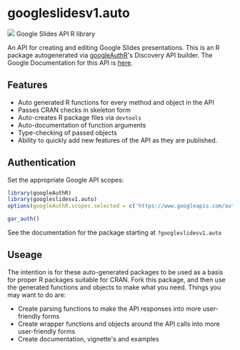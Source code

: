 # googleslidesv1.auto
![](http://www.google.com/images/icons/product/search-32.gif)
Google Slides API R library

An API for creating and editing Google Slides presentations.
This is an R package autogenerated via [googleAuthR](http://code.markedmondson.me/googleAuthR)'s Discovery API builder. 
The Google Documentation for this API is [here](https://developers.google.com/slides/).

## Features 
 * Auto generated R functions for every method and object in the API
 * Passes CRAN checks in skeleton form
 * Auto-creates R package files via `devtools`
 * Auto-documentation of function arguments
 * Type-checking of passed objects
 * Ability to quickly add new features of the API as they are published.

## Authentication
Set the appropriate Google API scopes:

```r
library(googleAuthR)
library(googleslidesv1.auto)
options(googleAuthR.scopes.selected = c('https://www.googleapis.com/auth/spreadsheets', 'https://www.googleapis.com/auth/presentations', 'https://www.googleapis.com/auth/presentations.readonly', 'https://www.googleapis.com/auth/drive.readonly', 'https://www.googleapis.com/auth/spreadsheets.readonly', 'https://www.googleapis.com/auth/drive'))

gar_auth()
```
 See the documentation for the package starting at `?googleslidesv1.auto`
## Useage
The intention is for these auto-generated packages to be used as a basis for proper R packages suitable for CRAN.
Fork this package, and then use the generated functions and objects to make what you need.
Things you may want to do are:
* Create parsing functions to make the API responses into more user-friendly forms
* Create wrapper functions and objects around the API calls into more user-friendly forms
* Create documentation, vignette's and examples

